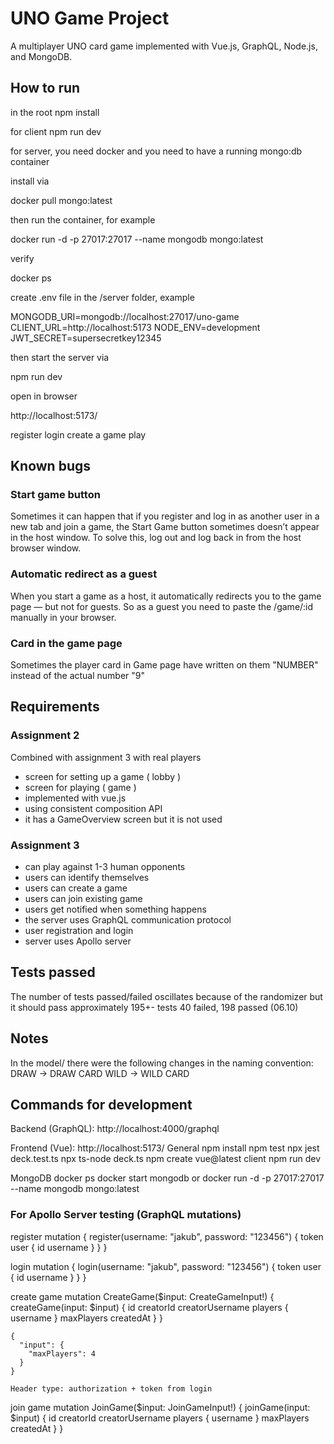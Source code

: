 # UNO Game Project

A multiplayer UNO card game implemented with Vue.js, GraphQL, Node.js, and MongoDB.

## How to run

in the root
  npm install

for client
  npm run dev

for server, you need docker and you need to have a running mongo:db container

install via

  docker pull mongo:latest

then run the container, for example

  docker run -d -p 27017:27017 --name mongodb mongo:latest
  
verify

  docker ps

create .env file in the /server folder, example

  MONGODB_URI=mongodb://localhost:27017/uno-game
  CLIENT_URL=http://localhost:5173
  NODE_ENV=development
  JWT_SECRET=supersecretkey12345

then start the server via

  npm run dev

open in browser

  http://localhost:5173/
  
register
login
create a game
play

## Known bugs

### Start game button

Sometimes it can happen that if you register and log in as another user in a new tab and join a game, 
the Start Game button sometimes doesn’t appear in the host window.
To solve this, log out and log back in from the host browser window.

### Automatic redirect as a guest

When you start a game as a host, it automatically redirects you to the game page —
but not for guests.
So as a guest you need to paste the /game/:id manually in your browser.

### Card in the game page

Sometimes the player card in Game page have written on them "NUMBER" instead of the actual number "9"

## Requirements

### Assignment 2

Combined with assignment 3 with real players
- screen for setting up a game ( lobby )
- screen for playing ( game )
- implemented with vue.js
- using consistent composition API
- it has a GameOverview screen but it is not used

### Assignment 3

- can play against 1-3 human opponents
- users can identify themselves
- users can create a game
- users can join existing game
- users get notified when something happens
- the server uses GraphQL communication protocol
- user registration and login
- server uses Apollo server

## Tests passed

The number of tests passed/failed oscillates because of the randomizer but it should pass approximately 195+- tests
40 failed, 198 passed (06.10)

## Notes

In the model/ there were the following changes in the naming convention:
DRAW -> DRAW CARD
WILD -> WILD CARD

## Commands for development

Backend (GraphQL):
  http://localhost:4000/graphql

Frontend (Vue):
  http://localhost:5173/
General
  npm install
  npm test
  npx jest deck.test.ts
  npx ts-node deck.ts
  npm create vue@latest client
  npm run dev

MongoDB
  docker ps
  docker start mongodb
or
  docker run -d -p 27017:27017 --name mongodb mongo:latest

### For Apollo Server testing (GraphQL mutations)

register
    mutation {
      register(username: "jakub", password: "123456") {
        token
        user {
          id
          username
        }
      }
    }

login
    mutation {
      login(username: "jakub", password: "123456") {
        token
        user {
          id
          username
        }
      }
    }

create game
    mutation CreateGame($input: CreateGameInput!) {
      createGame(input: $input) {
        id
        creatorId
        creatorUsername
        players {
          username
        }
        maxPlayers
        createdAt
      }
    }

    {
      "input": {
        "maxPlayers": 4
      }
    }

    Header type: authorization + token from login

join game
    mutation JoinGame($input: JoinGameInput!) {
      joinGame(input: $input) {
        id
        creatorId
        creatorUsername
        players {
          username
        }
        maxPlayers
        createdAt
      }
    }
